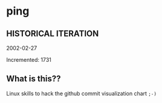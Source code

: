 # ping

## HISTORICAL ITERATION
2002-02-27

Incremented: 1731

## What is this?? 
Linux skills to hack the github commit visualization chart `;-)`
